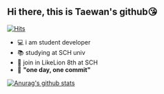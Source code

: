 ## Hi there, this is Taewan's github😘

[![Hits](https://hits.seeyoufarm.com/api/count/incr/badge.svg?url=https%3A%2F%2Fgithub.com%2Fwwan13)](https://hits.seeyoufarm.com)                          
	
- 💻 i am student developer
- 📚 studying at SCH univ
- 🦁 join in LikeLion 8th at SCH
- 🙏 **"one day, one commit"**

[![Anurag's github stats](https://github-readme-stats.vercel.app/api?username=wwan13)](https://github.com/anuraghazra/github-readme-stats)
